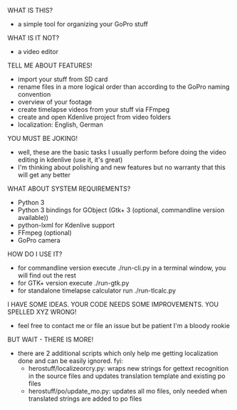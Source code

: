 WHAT IS THIS?

- a simple tool for organizing your GoPro stuff

WHAT IS IT NOT?

- a video editor

TELL ME ABOUT FEATURES!

- import your stuff from SD card
- rename files in a more logical order than according to the GoPro naming convention
- overview of your footage
- create timelapse videos from your stuff via FFmpeg
- create and open Kdenlive project from video folders
- localization: English, German

YOU MUST BE JOKING!

- well, these are the basic tasks I usually perform before doing the video editing in kdenlive (use it, it's great)
- I'm thinking about polishing and new features but no warranty that this will get any better

WHAT ABOUT SYSTEM REQUIREMENTS?

- Python 3
- Python 3 bindings for GObject (Gtk+ 3 (optional, commandline version available))
- python-lxml for Kdenlive support
- FFmpeg (optional)
- GoPro camera

HOW DO I USE IT?

- for commandline version execute ./run-cli.py in a terminal window, you will find out the rest
- for GTK+ version execute ./run-gtk.py
- for standalone timelapse calculator run ./run-tlcalc.py

I HAVE SOME IDEAS.
YOUR CODE NEEDS SOME IMPROVEMENTS.
YOU SPELLED XYZ WRONG!

- feel free to contact me or file an issue but be patient I'm a bloody rookie

BUT WAIT - THERE IS MORE!

- there are 2 additional scripts which only help me getting localization done and can be easily ignored. fyi:
  - herostuff/localizeorcry.py:     wraps new strings for gettext recognition in the source files and updates translation template and existing po files
  - herostuff/po/update_mo.py:      updates all mo files, only needed when translated strings are added to po files
